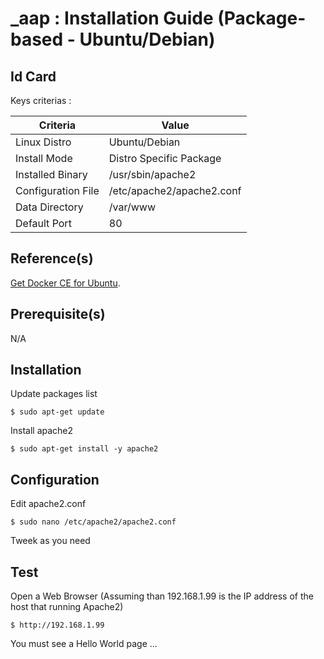 _aap : Installation Guide (Package-based - Ubuntu/Debian)
==
Id Card
-
Keys criterias :
<table>
    <thead>
        <tr>
            <th>Criteria</th>
            <th>Value</th>
        </tr>
    </thead>
    <tbody>
        <tr>
            <td>Linux Distro</td>
            <td>Ubuntu/Debian</td>
        </tr>
        <tr>
            <td>Install Mode</td>
            <td>Distro Specific Package</td>
        </tr>
        <tr>
            <td>Installed Binary</td>
            <td>/usr/sbin/apache2</td>
        </tr>
        <tr>
            <td>Configuration File</td>
            <td>/etc/apache2/apache2.conf</td>
        </tr>
        <tr>
            <td>Data Directory</td>
            <td>/var/www</td>
        </tr>
        <tr>
            <td>Default Port</td>
            <td>80</td>
        </tr>
    </tbody>
</table>

Reference(s)
-
<a href="https://docs.docker.com/install/linux/docker-ce/ubuntu/">Get Docker CE for Ubuntu</a>.  

Prerequisite(s)
-
N/A

Installation
-
Update packages list
<pre><code>$ sudo apt-get update</code></pre>

Install apache2
<pre><code>$ sudo apt-get install -y apache2</code></pre>

Configuration
-
Edit apache2.conf
<pre><code>$ sudo nano /etc/apache2/apache2.conf</code></pre>

Tweek as you need

Test
--
Open a Web Browser (Assuming than 192.168.1.99 is the IP address of the host that running Apache2)
<pre><code>$ http://192.168.1.99</code></pre>
You must see a Hello World page ...

